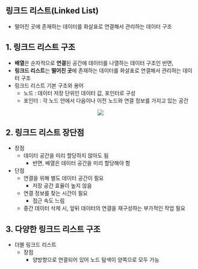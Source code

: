 ## 링크드 리스트(Linked List)
+ 떨어진 곳에 존재하는 데이터를 화살표로 연결해서 관리하는 데이터 구조

## 1. 링크드 리스트 구조
+ **배열**은 순차적으로 **연결**된 공간에 데이터를 나열하는 데이터 구조인 반면,
+ **링크드 리스트**는 **떨어진 곳**에 존재하는 데이터를 화살표로 연결해서 관리하는 데이터 구조
+ 링크드 리스트 기본 구조와 용어
	+ 노드 : 데이터 저장 단위인 데이터 값, 포인터로 구성
	+ 포인터 : 각 노드 안에서 다음이나 이전 노드와 연결 정보를 가지고 있는 공간

<p align="center"><img src="https://user-images.githubusercontent.com/98029695/188100773-9a5468f9-74de-45be-9c22-ce93db0008f1.jpg"></p>

## 2. 링크드 리스트 장단점
+ 장점
	+ 데이터 공간을 미리 할당하지 않아도 됨
		+ 반면, 배열은 데이터 공간을 미리 할당해야 함
+ 단점
	+ 연결을 위해 별도 데이터 공간이 필요
		+ 저장 공간 효율이 높지 않음
	+ 연결 정보를 찾는 시간이 필요
		+ 접근 속도 느림
	+  중간 데이터 삭제 시, 앞뒤 데이터의 연결을 재구성하는 부가적인 작업 필요

## 3. 다양한 링크드 리스트 구조
+ 더블 링크드 리스트
	+ 장점
		+ 양방향으로 연결되어 있어 노드 탐색이 양쪽으로 모두 가능
